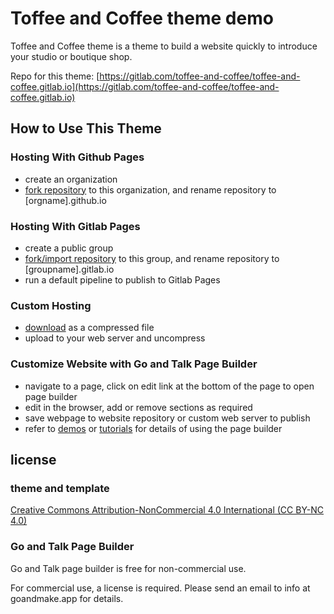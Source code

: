 # Toffee and Coffee theme demo

Toffee and Coffee theme is a theme to build a website quickly to introduce your studio or boutique shop.

Repo for this theme: [https://gitlab.com/toffee-and-coffee/toffee-and-coffee.gitlab.io](https://gitlab.com/toffee-and-coffee/toffee-and-coffee.gitlab.io)

## How to Use This Theme

### Hosting With Github Pages

* create an organization
* [fork repository](https://github.com/toffee-and-coffee/toffee-and-coffee.gitlab.io) to this organization, and rename repository to [orgname].github.io

### Hosting With Gitlab Pages

* create a public group
* [fork/import repository](https://gitlab.com/toffee-and-coffee/toffee-and-coffee.gitlab.io) to this group, and rename repository to [groupname].gitlab.io
* run a default pipeline to publish to Gitlab Pages

### Custom Hosting

* [download](https://gitlab.com/toffee-and-coffee/toffee-and-coffee.gitlab.io/archive/master.zip) as a compressed file
* upload to your web server and uncompress

### Customize Website with Go and Talk Page Builder

* navigate to a page, click on edit link at the bottom of the page to open page builder
* edit in the browser, add or remove sections as required
* save webpage to website repository or custom web server to publish
* refer to [demos](https://builder.goandmake.app/demo/) or [tutorials](https://builder.goandmake.app/tutorial/) for details of using the page builder


## license

### theme and template

[Creative Commons Attribution-NonCommercial 4.0 International (CC BY-NC 4.0) ](https://creativecommons.org/licenses/by-nc/4.0/)

### Go and Talk Page Builder

Go and Talk page builder is free for non-commercial use.

For commercial use, a license is required. Please send an email to info at goandmake.app for details.
